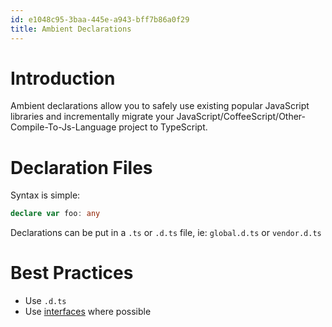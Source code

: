 ```yaml
---
id: e1048c95-3baa-445e-a943-bff7b86a0f29
title: Ambient Declarations
---
```


# Introduction

Ambient declarations allow you to safely use existing popular JavaScript
libraries and incrementally migrate your
JavaScript/CoffeeScript/Other-Compile-To-Js-Language project to
TypeScript.

# Declaration Files

Syntax is simple:

``` typescript
declare var foo: any
```

Declarations can be put in a `.ts` or `.d.ts` file, ie: `global.d.ts` or
`vendor.d.ts`

# Best Practices

-   Use `.d.ts`
-   Use [interfaces](20200929162220-interfaces) where possible
